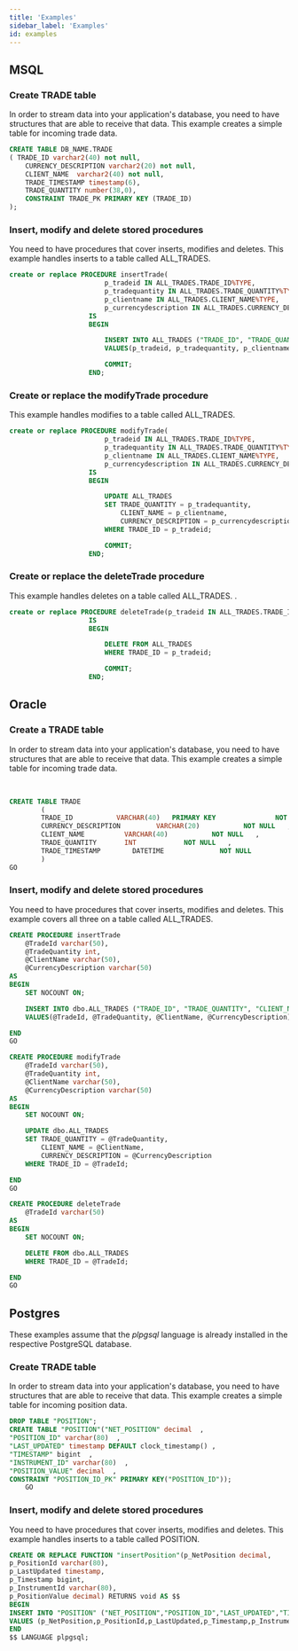 ```yaml
---
title: 'Examples'
sidebar_label: 'Examples'
id: examples
---
```


## MSQL

### Create TRADE table
In order to stream data into your application's database, you need to have structures that are able to receive that data. This example creates a simple table for incoming trade data.
&nbsp; 
```sql
CREATE TABLE DB_NAME.TRADE
( TRADE_ID varchar2(40) not null,
    CURRENCY_DESCRIPTION varchar2(20) not null,
    CLIENT_NAME  varchar2(40) not null,
    TRADE_TIMESTAMP timestamp(6),
    TRADE_QUANTITY number(38,0),
    CONSTRAINT TRADE_PK PRIMARY KEY (TRADE_ID)
);
```

### Insert, modify and delete stored procedures
You need to have procedures that cover inserts, modifies and deletes. This example handles inserts to a table called ALL_TRADES.
&nbsp; 

```sql
create or replace PROCEDURE insertTrade(
                        p_tradeid IN ALL_TRADES.TRADE_ID%TYPE,
                        p_tradequantity IN ALL_TRADES.TRADE_QUANTITY%TYPE,
                        p_clientname IN ALL_TRADES.CLIENT_NAME%TYPE,
                        p_currencydescription IN ALL_TRADES.CURRENCY_DESCRIPTION%TYPE)
                    IS
                    BEGIN

                        INSERT INTO ALL_TRADES ("TRADE_ID", "TRADE_QUANTITY", "CLIENT_NAME", "CURRENCY_DESCRIPTION")
                        VALUES(p_tradeid, p_tradequantity, p_clientname, p_currencydescription);

                        COMMIT;
                    END;
```

### Create or replace the modifyTrade procedure
This example handles modifies to a table called ALL_TRADES.

```sql
create or replace PROCEDURE modifyTrade(
                        p_tradeid IN ALL_TRADES.TRADE_ID%TYPE,
                        p_tradequantity IN ALL_TRADES.TRADE_QUANTITY%TYPE,
                        p_clientname IN ALL_TRADES.CLIENT_NAME%TYPE,
                        p_currencydescription IN ALL_TRADES.CURRENCY_DESCRIPTION%TYPE)
                    IS
                    BEGIN

                        UPDATE ALL_TRADES
                        SET TRADE_QUANTITY = p_tradequantity,
                            CLIENT_NAME = p_clientname,
                            CURRENCY_DESCRIPTION = p_currencydescription
                        WHERE TRADE_ID = p_tradeid;

                        COMMIT;
                    END;
```

### Create or replace the deleteTrade procedure
This example handles deletes on a table called ALL_TRADES.
.&nbsp; 
```sql
create or replace PROCEDURE deleteTrade(p_tradeid IN ALL_TRADES.TRADE_ID%TYPE)
                    IS
                    BEGIN

                        DELETE FROM ALL_TRADES
                        WHERE TRADE_ID = p_tradeid;

                        COMMIT;
                    END;
```

## Oracle

### Create a TRADE table
In order to stream data into your application's database, you need to have structures that are able to receive that data. This example creates a simple table for incoming trade data.

&nbsp; 
```sql
CREATE TABLE TRADE
        (
        TRADE_ID           VARCHAR(40)   PRIMARY KEY               NOT NULL  ,
        CURRENCY_DESCRIPTION         VARCHAR(20)           NOT NULL   ,
        CLIENT_NAME          VARCHAR(40)           NOT NULL   ,
        TRADE_QUANTITY       INT            NOT NULL   ,
        TRADE_TIMESTAMP        DATETIME              NOT NULL
        )
GO
```

### Insert, modify and delete stored procedures
You need to have procedures that cover inserts, modifies and deletes. This example covers all three on a table called ALL_TRADES.

```sql
CREATE PROCEDURE insertTrade
    @TradeId varchar(50),
    @TradeQuantity int,
    @ClientName varchar(50),
    @CurrencyDescription varchar(50)
AS
BEGIN
    SET NOCOUNT ON;

    INSERT INTO dbo.ALL_TRADES ("TRADE_ID", "TRADE_QUANTITY", "CLIENT_NAME", "CURRENCY_DESCRIPTION")
    VALUES(@TradeId, @TradeQuantity, @ClientName, @CurrencyDescription);

END
GO

CREATE PROCEDURE modifyTrade
    @TradeId varchar(50),
    @TradeQuantity int,
    @ClientName varchar(50),
    @CurrencyDescription varchar(50)
AS
BEGIN
    SET NOCOUNT ON;

    UPDATE dbo.ALL_TRADES
    SET TRADE_QUANTITY = @TradeQuantity,
        CLIENT_NAME = @ClientName,
        CURRENCY_DESCRIPTION = @CurrencyDescription
    WHERE TRADE_ID = @TradeId;

END
GO

CREATE PROCEDURE deleteTrade
    @TradeId varchar(50)
AS
BEGIN
    SET NOCOUNT ON;

    DELETE FROM dbo.ALL_TRADES
    WHERE TRADE_ID = @TradeId;

END
GO
```
## Postgres
These examples assume that the *plpgsql* language is already installed in the respective PostgreSQL database.

### Create TRADE table
In order to stream data into your application's database, you need to have structures that are able to receive that data. This example creates a simple table for incoming position data.

```sql
DROP TABLE "POSITION";
CREATE TABLE "POSITION"("NET_POSITION" decimal  ,
"POSITION_ID" varchar(80)  ,
"LAST_UPDATED" timestamp DEFAULT clock_timestamp() ,
"TIMESTAMP" bigint  ,
"INSTRUMENT_ID" varchar(80)  ,
"POSITION_VALUE" decimal  ,
CONSTRAINT "POSITION_ID_PK" PRIMARY KEY("POSITION_ID"));
    GO
```

### Insert, modify and delete stored procedures
You need to have procedures that cover inserts, modifies and deletes. This example handles inserts to a table called POSITION.

```sql
CREATE OR REPLACE FUNCTION "insertPosition"(p_NetPosition decimal,
p_PositionId varchar(80),
p_LastUpdated timestamp,
p_Timestamp bigint,
p_InstrumentId varchar(80),
p_PositionValue decimal) RETURNS void AS $$
BEGIN
INSERT INTO "POSITION" ("NET_POSITION","POSITION_ID","LAST_UPDATED","TIMESTAMP","INSTRUMENT_ID","POSITION_VALUE")
VALUES (p_NetPosition,p_PositionId,p_LastUpdated,p_Timestamp,p_InstrumentId,p_PositionValue);
END
$$ LANGUAGE plpgsql;
```
